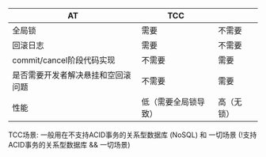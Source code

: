 | AT                                 | TCC                  |            |
| ---------------------------------- | -------------------- | ---------- |
| 全局锁                             | 需要                 | 不需要     |
| 回滚日志                           | 需要                 | 不需要     |
| commit/cancel阶段代码实现          | 不需要               | 需要       |
| 是否需要开发者解决悬挂和空回滚问题 | 不需要               | 需要       |
| 性能                               | 低（需要全局锁导致） | 高（无锁） |

TCC场景: 一般用在不支持ACID事务的关系型数据库 (NoSQL) 和 一切场景 (!支持ACID事务的关系型数据库 && 一切场景)
